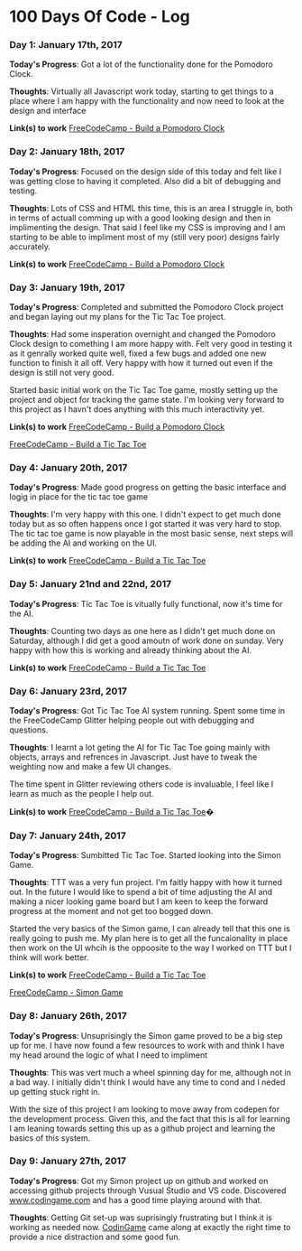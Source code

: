 # 100 Days Of Code - Log

### Day 1: January 17th, 2017

**Today's Progress**: Got a lot of the functionality done for the Pomodoro Clock.

**Thoughts**: Virtually all Javascript work today, starting to get things to a place where I am happy with the functionality and now need to look at the design and interface

**Link(s) to work**
[FreeCodeCamp - Build a Pomodoro Clock](http://codepen.io/Cronox/full/BpKryB/)

### Day 2: January 18th, 2017

**Today's Progress**: Focused on the design side of this today and felt like I was getting close to having it completed. Also did a bit of debugging and testing.

**Thoughts**: Lots of CSS and HTML this time, this is an area I struggle in, both in terms of actuall comming up with a good looking design and then in implimenting the design. That said I feel like my CSS is improving and I am starting to be able to impliment most of my (still very poor) designs fairly accurately.

**Link(s) to work**
[FreeCodeCamp - Build a Pomodoro Clock](http://codepen.io/Cronox/full/BpKryB/)

### Day 3: January 19th, 2017

**Today's Progress**: Completed and submitted the Pomodoro Clock project and began laying out my plans for the Tic Tac Toe project.

**Thoughts**: Had some insperation overnight and changed the Pomodoro Clock design to comething I am more happy with. Felt very good in testing it as it genrally worked quite well, fixed a few bugs and added one new function to finish it all off. Very happy with how it turned out even if the design is still not very good.

Started basic initial work on the Tic Tac Toe game, mostly setting up the project and object for tracking the game state. I'm looking very forward to this project as I havn't does anything with this much interactivity yet.

**Link(s) to work**
[FreeCodeCamp - Build a Pomodoro Clock](http://codepen.io/Cronox/full/BpKryB/)

[FreeCodeCamp - Build a Tic Tac Toe](http://codepen.io/Cronox/full/pRRpwN/)

### Day 4: January 20th, 2017

**Today's Progress**: Made good progress on getting the basic interface and logig in place for the tic tac toe game

**Thoughts**: I'm very happy with this one. I didn't expect to get much done today but as so often happens once I got started it was very hard to stop. The tic tac toe game is now playable in the most basic sense, next steps will be adding the AI and working on the UI.

**Link(s) to work**
[FreeCodeCamp - Build a Tic Tac Toe](http://codepen.io/Cronox/full/pRRpwN/)

### Day 5: January 21nd and 22nd, 2017

**Today's Progress**: Tic Tac Toe is vitually fully functional, now it's time for the AI.

**Thoughts**: Counting two days as one here as I didn't get much done on Saturday, although I did get a good amoutn of work done on sunday. Very happy with how this is working and already thinking about the AI.

**Link(s) to work**
[FreeCodeCamp - Build a Tic Tac Toe](http://codepen.io/Cronox/full/pRRpwN/)

### Day 6: January 23rd, 2017

**Today's Progress**: Got Tic Tac Toe AI system running. Spent some time in the FreeCodeCamp Glitter helping people out with debugging and questions.

**Thoughts**: I learnt a lot geting the AI for Tic Tac Toe going mainly with objects, arrays and refrences in Javascript. Just have to tweak the weighting now and make a few UI changes. 

The time spent in Glitter reviewing others code is invaluable, I feel like I learn as much as the people I help out.

**Link(s) to work**
[FreeCodeCamp - Build a Tic Tac Toe](http://codepen.io/Cronox/full/pRRpwN/)�


### Day 7: January 24th, 2017

**Today's Progress**: Sumbitted Tic Tac Toe. Started looking into the Simon Game.

**Thoughts**: TTT was a very fun project. I'm faitly happy with how it turned out. In the future I would like to spend a bit of time adjusting the AI and making a nicer looking game board but I am keen to keep the forward progress at the moment and not get too bogged down.

Started the very basics of the Simon game, I can already tell that this one is really going to push me. My plan here is to get all the funcaionality in place then work on the UI whcih is the oppoosite to the way I worked on TTT but I think will work better.

**Link(s) to work**
[FreeCodeCamp - Build a Tic Tac Toe](http://codepen.io/Cronox/full/pRRpwN/)

[FreeCodeCamp - Simon Game](http://codepen.io/Cronox/details/pRwLQx/)

### Day 8: January 26th, 2017

**Today's Progress**: Unsuprisingly the Simon game proved to be a big step up for me. I have now found a few resources to work with and think I have my head around the logic of what I need to impliment

**Thoughts**: This was vert much a wheel spinning day for me, although not in a bad way. I initially didn't think I would have any time to cond and I neded up getting stuck right in. 

With the size of this project I am looking to move away from codepen for the development process. Given this, and the fact that this is all for learning I am leaning towards setting this up as a github project and learning the basics of this system. 

### Day 9: January 27th, 2017

**Today's Progress**: Got my Simon project up on github and worked on accessing github projects through Vusual Studio and VS code. Discovered www.codingame.com and has a good time playing around with that.

**Thoughts**: Getting Git set-up was suprisingly frustrating but I think it is working as needed now. [CodinGame](https://www.codingame.com) came along at exactly the right time to provide a nice distraction and some good fun.

